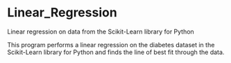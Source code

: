 # Linear_Regression
Linear regression on data from the Scikit-Learn library for Python

This program performs a linear regression on the diabetes dataset in the Scikit-Learn library for Python and finds the line of best fit through the data.
